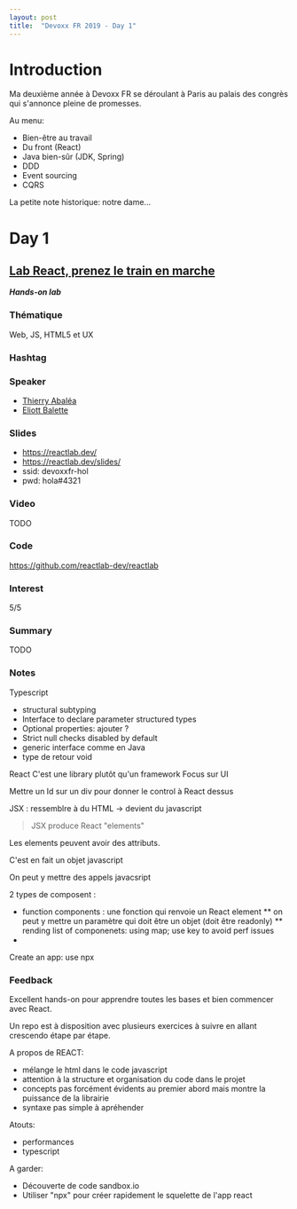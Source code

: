 ```yaml
---
layout: post
title:  "Devoxx FR 2019 - Day 1"
---
```


# Introduction

Ma deuxième année à Devoxx FR se déroulant à Paris au palais des congrès qui s'annonce pleine de promesses.

Au menu:
- Bien-être au travail
- Du front (React)
- Java bien-sûr (JDK, Spring)
- DDD
- Event sourcing
- CQRS

La petite note historique:
notre dame...

# Day 1

## [Lab React, prenez le train en marche](https://cfp.devoxx.fr/2019/talk/YOA-4729/Lab_React,_prenez_le_train_en_marche)
**_Hands-on lab_**

### Thématique

Web, JS, HTML5 et UX

### Hashtag

### Speaker

* [Thierry Abaléa]()
* [Eliott Balette]()

### Slides

- https://reactlab.dev/
- https://reactlab.dev/slides/
- ssid: devoxxfr-hol
- pwd: hola#4321

### Video

TODO

### Code

https://github.com/reactlab-dev/reactlab

### Interest

5/5

### Summary

TODO

### Notes


Typescript
* structural subtyping
* Interface to declare parameter structured types
* Optional properties: ajouter ?
* Strict null checks disabled by default
* generic interface comme en Java
* type de retour void

React
C'est une library plutôt qu'un framework
Focus sur UI

Mettre un Id sur un div pour donner le control à React dessus

JSX : ressemblre à du HTML -> devient du javascript
> JSX produce React "elements"

Les elements peuvent avoir des attributs.

C'est en fait un objet javascript

On peut y mettre des appels javacsript


2 types de composent :
* function components : une fonction qui renvoie un React element
** on peut y mettre un paramètre qui doit être un objet (doit être readonly)
** rending list of componenets: using map; use key to avoid perf issues
* 

Create an app: use npx

### Feedback

Excellent hands-on pour apprendre toutes les bases et bien commencer avec React.

Un repo est à disposition avec plusieurs exercices à suivre en allant crescendo étape par étape.

A propos de REACT:
- mélange le html dans le code javascript
- attention à la structure et organisation du code dans le projet
- concepts pas forcément évidents au premier abord mais montre la puissance de la librairie
- syntaxe pas simple à apréhender

Atouts:
- performances
- typescript

A garder:
- Découverte de code sandbox.io
- Utiliser "npx" pour créer rapidement le squelette de l'app react
